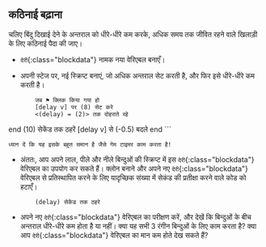 ## कठिनाई बढ़ाना

चलिए बिंदु दिखाई देने के अन्तराल को धीरे-धीरे कम करके, अधिक समय तक जीवित रहने वाले खिलाड़ी के लिए कठिनाई पैदा की जाए।



+ `देरी`{:class="blockdata"} नामक नया वेरिएबल बनाएँ।

+ अपनी स्टेज पर, नई स्क्रिप्ट बनाएं, जो अधिक अन्तराल सेट करती है, और फिर इसे धीरे-धीरे कम करती है।

	```blocks
		जब ⚑ क्लिक किया गया हो
		[delay v] पर (8) सेट करे
		<(delay) = (2)> तक दोहराते रहे
end
			(10) सेकेंड तक ठहरें
			[delay v] से (-0.5) बदले
		end
	```

	ध्यान दें कि यह इसके बहुत समान है जैसे गेम टाइमर काम करता है!

+ अंततः, आप अपने लाल, पीले और नीले बिन्दुओं की स्क्रिप्ट में इस `देरी`{:class="blockdata"} वेरिएबल का उपयोग कर सकते हैं। क्लोन बनाने और अपने नए `देरी`{:class="blockdata"} वेरिएबल से प्रतिस्थापित करने के लिए यादृच्छिक संख्या में सेकंड की प्रतीक्षा करने वाले कोड को हटाएँ।

	```blocks
		(delay) सेकेंड तक ठहरे
	```

+ अपने नए `देरी`{:class="blockdata"} वेरिएबल का परीक्षण करें, और देखें कि बिन्दुओं के बीच अन्तराल धीरे-धीरे कम होता है या नहीं। क्या यह सभी 3 रंगीन बिन्दुओं के लिए काम करता है? क्या आप `देरी`{:class="blockdata"} वेरिएबल का मान कम होते देख सकते हैं?



